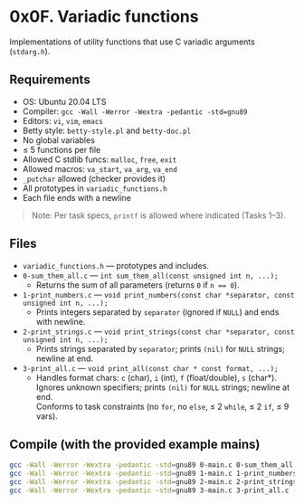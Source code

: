 # 0x0F. Variadic functions

Implementations of utility functions that use C variadic arguments (`stdarg.h`).

## Requirements
- OS: Ubuntu 20.04 LTS
- Compiler: `gcc -Wall -Werror -Wextra -pedantic -std=gnu89`
- Editors: `vi`, `vim`, `emacs`
- Betty style: `betty-style.pl` and `betty-doc.pl`
- No global variables
- ≤ 5 functions per file
- Allowed C stdlib funcs: `malloc`, `free`, `exit`
- Allowed macros: `va_start`, `va_arg`, `va_end`
- `_putchar` allowed (checker provides it)
- All prototypes in `variadic_functions.h`
- Each file ends with a newline

> Note: Per task specs, `printf` is allowed where indicated (Tasks 1–3).

## Files
- `variadic_functions.h` — prototypes and includes.
- `0-sum_them_all.c` — `int sum_them_all(const unsigned int n, ...);`
  - Returns the sum of all parameters (returns `0` if `n == 0`).
- `1-print_numbers.c` — `void print_numbers(const char *separator, const unsigned int n, ...);`
  - Prints integers separated by `separator` (ignored if `NULL`) and ends with newline.
- `2-print_strings.c` — `void print_strings(const char *separator, const unsigned int n, ...);`
  - Prints strings separated by `separator`; prints `(nil)` for `NULL` strings; newline at end.
- `3-print_all.c` — `void print_all(const char * const format, ...);`
  - Handles format chars: `c` (char), `i` (int), `f` (float/double), `s` (char*).  
    Ignores unknown specifiers; prints `(nil)` for `NULL` strings; newline at end.  
    Conforms to task constraints (no `for`, no `else`, ≤ 2 `while`, ≤ 2 `if`, ≤ 9 vars).

## Compile (with the provided example mains)
```bash
gcc -Wall -Werror -Wextra -pedantic -std=gnu89 0-main.c 0-sum_them_all.c -o a
gcc -Wall -Werror -Wextra -pedantic -std=gnu89 1-main.c 1-print_numbers.c -o b
gcc -Wall -Werror -Wextra -pedantic -std=gnu89 2-main.c 2-print_strings.c -o c
gcc -Wall -Werror -Wextra -pedantic -std=gnu89 3-main.c 3-print_all.c -o d
